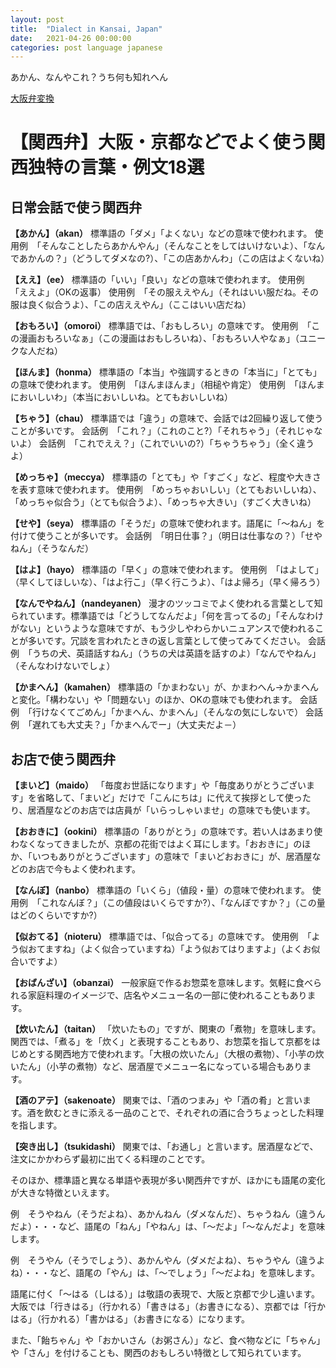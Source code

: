 ```yaml
---
layout: post
title:  "Dialect in Kansai, Japan"
date:   2021-04-26 00:00:00
categories: post language japanese
---
```


あかん、なんやこれ？うち何も知れへん

<!--more-->

[大阪弁変換](https://osaka.uda2.com/)

# 【関西弁】大阪・京都などでよく使う関西独特の言葉・例文18選

## 日常会話で使う関西弁

**【あかん】（akan）**
標準語の「ダメ」「よくない」などの意味で使われます。
使用例　「そんなことしたらあかんやん」（そんなことをしてはいけないよ）、「なんであかんの？」（どうしてダメなの?）、「この店あかんわ」（この店はよくないね）

**【ええ】（ee）**
標準語の「いい」「良い」などの意味で使われます。
使用例　「ええよ」（OKの返事）
使用例　「その服ええやん」（それはいい服だね。その服は良く似合うよ）、「この店ええやん」（ここはいい店だね）

**【おもろい】（omoroi）**
標準語では、「おもしろい」の意味です。
使用例　「この漫画おもろいなぁ」（この漫画はおもしろいね）、「おもろい人やなぁ」（ユニークな人だね）

**【ほんま】（honma）**
標準語の「本当」や強調するときの「本当に」「とても」の意味で使われます。
使用例　「ほんまほんま」（相槌や肯定）
使用例　「ほんまにおいしいわ」（本当においしいね。とてもおいしいね）

**【ちゃう】（chau）**
標準語では「違う」の意味で、会話では2回繰り返して使うことが多いです。
会話例　「これ？」（これのこと?）「それちゃう」（それじゃないよ）
会話例　「これでええ？」（これでいいの?）「ちゃうちゃう」（全く違うよ）

**【めっちゃ】（meccya）**
標準語の「とても」や「すごく」など、程度や大きさを表す意味で使われます。
使用例　「めっちゃおいしい」（とてもおいしいね）、「めっちゃ似合う」（とても似合うよ）、「めっちゃ大きい」（すごく大きいね）

**【せや】（seya）**
標準語の「そうだ」の意味で使われます。語尾に「～ねん」を付けて使うことが多いです。
会話例　「明日仕事？」（明日は仕事なの？）「せやねん」（そうなんだ）

**【はよ】（hayo）**
標準語の「早く」の意味で使われます。
使用例　「はよして」（早くしてほしいな）、「はよ行こ」（早く行こうよ）、「はよ帰ろ」（早く帰ろう）

**【なんでやねん】（nandeyanen）**
漫才のツッコミでよく使われる言葉として知られています。標準語では「どうしてなんだよ」「何を言ってるの」「そんなわけがない」というような意味ですが、もう少しやわらかいニュアンスで使われることが多いです。冗談を言われたときの返し言葉として使ってみてください。
会話例　「うちの犬、英語話すねん」（うちの犬は英語を話すのよ）「なんでやねん」（そんなわけないでしょ）

**【かまへん】（kamahen）**
標準語の「かまわない」が、かまわへん→かまへんと変化。「構わない」や「問題ない」のほか、OKの意味でも使われます。
会話例　「行けなくてごめん」「かまへん、かまへん」（そんなの気にしないで）
会話例　「遅れても大丈夫？」「かまへんでー」（大丈夫だよ－）

## お店で使う関西弁

**【まいど】（maido）**
「毎度お世話になります」や「毎度ありがとうございます」を省略して、「まいど」だけで「こんにちは」に代えて挨拶として使ったり、居酒屋などのお店では店員が「いらっしゃいませ」の意味でも使います。

**【おおきに】（ookini）**
標準語の「ありがとう」の意味です。若い人はあまり使わなくなってきましたが、京都の花街ではよく耳にします。「おおきに」のほか、「いつもありがとうございます」の意味で「まいどおおきに」が、居酒屋などのお店で今もよく使われます。

**【なんぼ】（nanbo）**
標準語の「いくら」（値段・量）の意味で使われます。
使用例　「これなんぼ？」（この値段はいくらですか?）、「なんぼですか？」（この量はどのくらいですか?）

**【似おてる】（nioteru）**
標準語では、「似合ってる」の意味です。
使用例　「よう似おてますね」（よく似合っていますね）「よう似おてはりますよ」（よくお似合いですよ）

**【おばんざい】（obanzai）**
一般家庭で作るお惣菜を意味します。気軽に食べられる家庭料理のイメージで、店名やメニュー名の一部に使われることもあります。

**【炊いたん】（taitan）**
「炊いたもの」ですが、関東の「煮物」を意味します。関西では、「煮る」を「炊く」と表現することもあり、お惣菜を指して京都をはじめとする関西地方で使われます。「大根の炊いたん」（大根の煮物）、「小芋の炊いたん」（小芋の煮物）など、居酒屋でメニュー名になっている場合もあります。

**【酒のアテ】（sakenoate）**
関東では、「酒のつまみ」や「酒の肴」と言います。酒を飲むときに添える一品のことで、それぞれの酒に合うちょっとした料理を指します。

**【突き出し】（tsukidashi）**
関東では、「お通し」と言います。居酒屋などで、注文にかかわらず最初に出てくる料理のことです。

そのほか、標準語と異なる単語や表現が多い関西弁ですが、ほかにも語尾の変化が大きな特徴といえます。

例　そうやねん（そうだよね）、あかんねん（ダメなんだ）、ちゃうねん（違うんだよ）・・・など、語尾の「ねん」「やねん」は、「～だよ」「～なんだよ」を意味します。

例　そうやん（そうでしょう）、あかんやん（ダメだよね）、ちゃうやん（違うよね）・・・など、語尾の「やん」は、「～でしょう」「～だよね」を意味します。

語尾に付く「～はる（しはる）」は敬語の表現で、大阪と京都で少し違います。大阪では「行きはる」（行かれる）「書きはる」（お書きになる）、京都では「行かはる」（行かれる）「書かはる」（お書きになる）になります。

また、「飴ちゃん」や「おかいさん（お粥さん）」など、食べ物などに「ちゃん」や「さん」を付けることも、関西のおもしろい特徴として知られています。